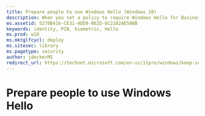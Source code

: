 ```yaml
---
title: Prepare people to use Windows Hello (Windows 10)
description: When you set a policy to require Windows Hello for Business in the workplace, you will want to prepare people in your organization.
ms.assetid: 5270B416-CE31-4DD9-862D-6C22A2AE508B
keywords: identity, PIN, biometric, Hello
ms.prod: w10
ms.mktglfcycl: deploy
ms.sitesec: library
ms.pagetype: security
author: jdeckerMS
redirect_url: https://technet.microsoft.com/en-us/itpro/windows/keep-secure/hello-prepare-people-to-use
---
```


# Prepare people to use Windows Hello



